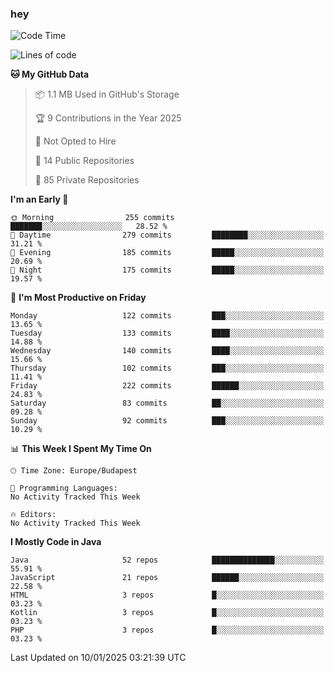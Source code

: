 ### hey

<!--START_SECTION:waka-->
![Code Time](http://img.shields.io/badge/Code%20Time-1%2C037%20hrs%2010%20mins-blue)

![Lines of code](https://img.shields.io/badge/From%20Hello%20World%20I%27ve%20Written-1.7%20million%20lines%20of%20code-blue)

**🐱 My GitHub Data** 

> 📦 1.1 MB Used in GitHub's Storage 
 > 
> 🏆 9 Contributions in the Year 2025
 > 
> 🚫 Not Opted to Hire
 > 
> 📜 14 Public Repositories 
 > 
> 🔑 85 Private Repositories 
 > 
**I'm an Early 🐤** 

```text
🌞 Morning                255 commits         ███████░░░░░░░░░░░░░░░░░░   28.52 % 
🌆 Daytime                279 commits         ████████░░░░░░░░░░░░░░░░░   31.21 % 
🌃 Evening                185 commits         █████░░░░░░░░░░░░░░░░░░░░   20.69 % 
🌙 Night                  175 commits         █████░░░░░░░░░░░░░░░░░░░░   19.57 % 
```
📅 **I'm Most Productive on Friday** 

```text
Monday                   122 commits         ███░░░░░░░░░░░░░░░░░░░░░░   13.65 % 
Tuesday                  133 commits         ████░░░░░░░░░░░░░░░░░░░░░   14.88 % 
Wednesday                140 commits         ████░░░░░░░░░░░░░░░░░░░░░   15.66 % 
Thursday                 102 commits         ███░░░░░░░░░░░░░░░░░░░░░░   11.41 % 
Friday                   222 commits         ██████░░░░░░░░░░░░░░░░░░░   24.83 % 
Saturday                 83 commits          ██░░░░░░░░░░░░░░░░░░░░░░░   09.28 % 
Sunday                   92 commits          ███░░░░░░░░░░░░░░░░░░░░░░   10.29 % 
```


📊 **This Week I Spent My Time On** 

```text
🕑︎ Time Zone: Europe/Budapest

💬 Programming Languages: 
No Activity Tracked This Week

🔥 Editors: 
No Activity Tracked This Week
```

**I Mostly Code in Java** 

```text
Java                     52 repos            ██████████████░░░░░░░░░░░   55.91 % 
JavaScript               21 repos            ██████░░░░░░░░░░░░░░░░░░░   22.58 % 
HTML                     3 repos             █░░░░░░░░░░░░░░░░░░░░░░░░   03.23 % 
Kotlin                   3 repos             █░░░░░░░░░░░░░░░░░░░░░░░░   03.23 % 
PHP                      3 repos             █░░░░░░░░░░░░░░░░░░░░░░░░   03.23 % 
```




 Last Updated on 10/01/2025 03:21:39 UTC
<!--END_SECTION:waka-->
